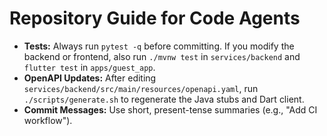 # Repository Guide for Code Agents

- **Tests:** Always run `pytest -q` before committing. If you modify the backend or frontend, also run `./mvnw test` in `services/backend` and `flutter test` in `apps/guest_app`.
- **OpenAPI Updates:** After editing `services/backend/src/main/resources/openapi.yaml`, run `./scripts/generate.sh` to regenerate the Java stubs and Dart client.
- **Commit Messages:** Use short, present-tense summaries (e.g., "Add CI workflow").
